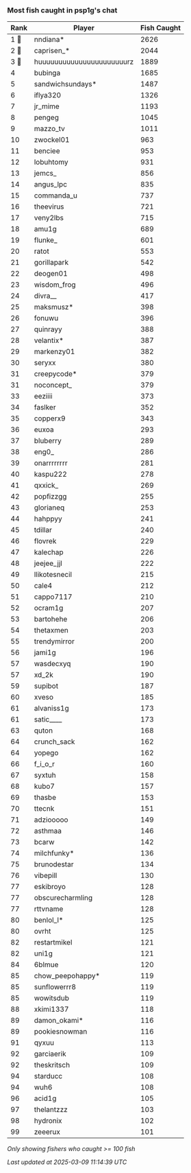 ### Most fish caught in psp1g's chat
| Rank | Player | Fish Caught |
|------|--------|-----------|
| 1 🥇  | nndiana*  | 2626 |
| 2 🥈  | caprisen_*  | 2044 |
| 3 🥉  | huuuuuuuuuuuuuuuuuuuuuurz  | 1889 |
| 4  | bubinga  | 1685 |
| 5  | sandwichsundays*  | 1487 |
| 6  | iflya320  | 1326 |
| 7  | jr_mime  | 1193 |
| 8  | pengeg  | 1045 |
| 9  | mazzo_tv  | 1011 |
| 10  | zwockel01  | 963 |
| 11  | benciee  | 953 |
| 12  | lobuhtomy  | 931 |
| 13  | jemcs_  | 856 |
| 14  | angus_lpc  | 835 |
| 15  | commanda_u  | 737 |
| 16  | theevirus  | 721 |
| 17  | veny2lbs  | 715 |
| 18  | amu1g  | 689 |
| 19  | flunke_  | 601 |
| 20  | ratot  | 553 |
| 21  | gorillapark  | 542 |
| 22  | deogen01  | 498 |
| 23  | wisdom_frog  | 496 |
| 24  | divra__  | 417 |
| 25  | maksmusz*  | 398 |
| 26  | fonuwu  | 396 |
| 27  | quinrayy  | 388 |
| 28  | velantix*  | 387 |
| 29  | markenzy01  | 382 |
| 30  | seryxx  | 380 |
| 31  | creepycode*  | 379 |
| 31  | noconcept_  | 379 |
| 33  | eeziiii  | 373 |
| 34  | faslker  | 352 |
| 35  | copperx9  | 343 |
| 36  | euxoa  | 293 |
| 37  | bluberry  | 289 |
| 38  | eng0_  | 286 |
| 39  | onarrrrrrrr  | 281 |
| 40  | kaspu222  | 278 |
| 41  | qxxick_  | 269 |
| 42  | popfizzgg  | 255 |
| 43  | glorianeq  | 253 |
| 44  | hahppyy  | 241 |
| 45  | tdillar  | 240 |
| 46  | flovrek  | 229 |
| 47  | kalechap  | 226 |
| 48  | jeejee_jjl  | 222 |
| 49  | llikotesnecil  | 215 |
| 50  | cale4  | 212 |
| 51  | cappo7117  | 210 |
| 52  | ocram1g  | 207 |
| 53  | bartohehe  | 206 |
| 54  | thetaxmen  | 203 |
| 55  | trendymirror  | 200 |
| 56  | jami1g  | 196 |
| 57  | wasdecxyq  | 190 |
| 57  | xd_2k  | 190 |
| 59  | supibot  | 187 |
| 60  | xveso  | 185 |
| 61  | alvaniss1g  | 173 |
| 61  | satic____  | 173 |
| 63  | quton  | 168 |
| 64  | crunch_sack  | 162 |
| 64  | yopego  | 162 |
| 66  | f_i_o_r  | 160 |
| 67  | syxtuh  | 158 |
| 68  | kubo7  | 157 |
| 69  | thasbe  | 153 |
| 70  | ttecnk  | 151 |
| 71  | adziooooo  | 149 |
| 72  | asthmaa  | 146 |
| 73  | bcarw  | 142 |
| 74  | milchfunky*  | 136 |
| 75  | brunodestar  | 134 |
| 76  | vibepill  | 130 |
| 77  | eskibroyo  | 128 |
| 77  | obscurecharmling  | 128 |
| 77  | rttvname  | 128 |
| 80  | benlol_l*  | 125 |
| 80  | ovrht  | 125 |
| 82  | restartmikel  | 121 |
| 82  | uni1g  | 121 |
| 84  | 6blmue  | 120 |
| 85  | chow_peepohappy*  | 119 |
| 85  | sunflowerrr8  | 119 |
| 85  | wowitsdub  | 119 |
| 88  | xkimi1337  | 118 |
| 89  | damon_okami*  | 116 |
| 89  | pookiesnowman  | 116 |
| 91  | qyxuu  | 113 |
| 92  | garciaerik  | 109 |
| 92  | theskritsch  | 109 |
| 94  | starducc  | 108 |
| 94  | wuh6  | 108 |
| 96  | acid1g  | 105 |
| 97  | thelantzzz  | 103 |
| 98  | hydronix  | 102 |
| 99  | zeeerux  | 101 |

_Only showing fishers who caught >= 100 fish_

_Last updated at 2025-03-09 11:14:39 UTC_